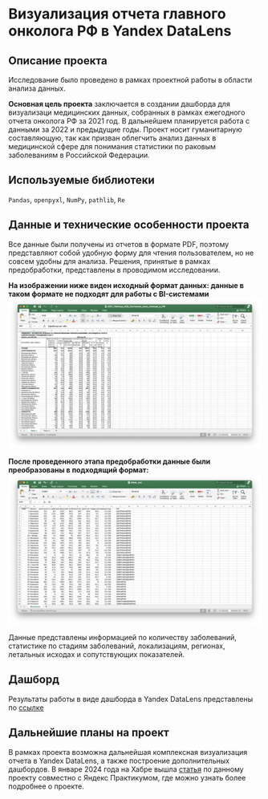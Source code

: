 # Визуализация отчета главного онколога РФ в Yandex DataLens

## Описание проекта
Исследование было проведено в рамках проектной работы в области анализа данных. 

**Основная цель проекта** заключается в создании дашборда для визуализаци медицинских данных, собранных в рамках ежегодного отчета онколога РФ за 2021 год. В дальнейшем планируется работа с данными за 2022 и предыдущие годы. Проект носит гуманитарную составляющую, так как призван облегчить анализ данных в медицинской сфере для понимания статистики по раковым заболеваниям в Российской Федерации.

## Используемые библиотеки
`Pandas`, `openpyxl`, `NumPy`, `pathlib`, `Re`

## Данные и технические особенности проекта
Все данные были получены из отчетов в формате PDF, поэтому представляют собой удобную форму для чтения пользователем, но не совсем удобны для анализа. Решения, принятые в рамках предобработки, представлены в проводимом исследовании.

**На изображении ниже виден исходный формат данных: данные в таком формате не подходят для работы с BI-системами**
![Иллюстрация к проекту](https://github.com/psap29/da_portfolio/blob/main/cancer_dashboard/before.png?raw=true)

**После проведенного этапа предобработки данные были преобразованы в подходящий формат:**
![Иллюстрация к проекту](https://github.com/psap29/da_portfolio/blob/main/cancer_dashboard/after.png?raw=true)

Данные представлены информацией по количеству заболеваний, статистике по стадиям заболеваний, локализациям, регионах, летальных исходах и сопутствующих показателей.

## Дашборд
Результаты работы в виде дашборда в Yandex DataLens представлены по [ссылке](https://datalens.yandex/6jg11tbu24ayv "ссылке")

## Дальнейшие планы на проект
В рамках проекта возможна дальнейшая комплексная визуализация отчета в Yandex DataLens, а также построение дополнительных дашбордов. В январе 2024 года на Хабре вышла [статья](https://habr.com/ru/companies/yandex_praktikum/articles/785288/ "статья") по данному проекту совместно с Яндекс Практикумом, где можно узнать более подробнее о проекте.
